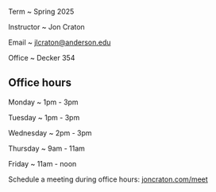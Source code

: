 <main>

Term
  ~ Spring 2025

Instructor
  ~ Jon Craton

Email
  ~ [jlcraton@anderson.edu](mailto:jlcraton@anderson.edu)

Office
  ~ Decker 354

Office hours
------------

Monday
  ~ 1pm - 3pm

Tuesday
  ~ 1pm - 3pm
  
Wednesday
  ~ 2pm - 3pm

Thursday
  ~ 9am - 11am

Friday
  ~ 11am - noon

Schedule a meeting during office hours: [joncraton.com/meet](https://joncraton.com/meet)
